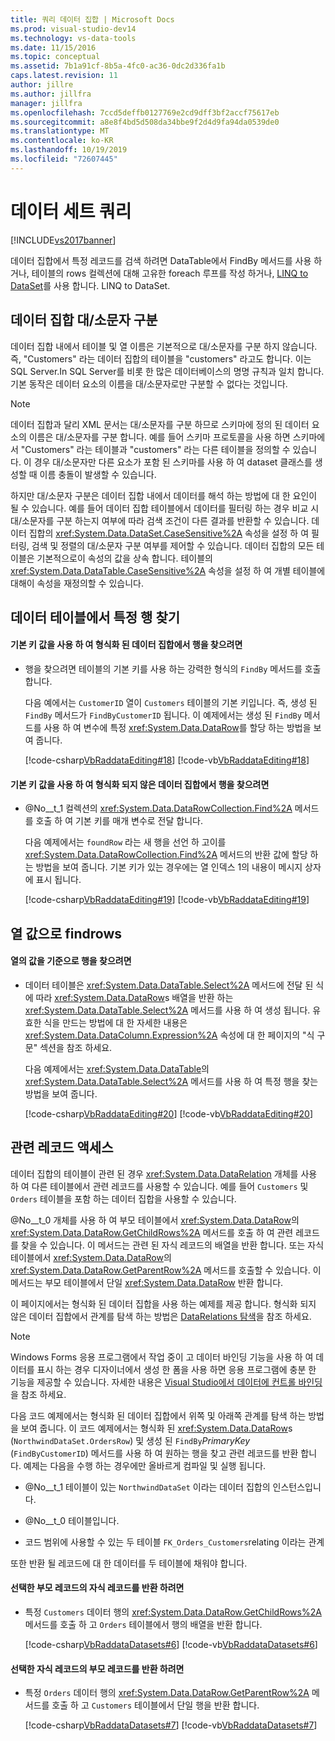 ```yaml
---
title: 쿼리 데이터 집합 | Microsoft Docs
ms.prod: visual-studio-dev14
ms.technology: vs-data-tools
ms.date: 11/15/2016
ms.topic: conceptual
ms.assetid: 7b1a91cf-8b5a-4fc0-ac36-0dc2d336fa1b
caps.latest.revision: 11
author: jillre
ms.author: jillfra
manager: jillfra
ms.openlocfilehash: 7ccd5deffb0127769e2cd9dff3bf2accf75617eb
ms.sourcegitcommit: a8e8f4bd5d508da34bbe9f2d4d9fa94da0539de0
ms.translationtype: MT
ms.contentlocale: ko-KR
ms.lasthandoff: 10/19/2019
ms.locfileid: "72607445"
---
```

# <a name="query-datasets"></a>데이터 세트 쿼리
[!INCLUDE[vs2017banner](../includes/vs2017banner.md)]

데이터 집합에서 특정 레코드를 검색 하려면 DataTable에서 FindBy 메서드를 사용 하거나, 테이블의 rows 컬렉션에 대해 고유한 foreach 루프를 작성 하거나, [LINQ to DataSet](https://msdn.microsoft.com/library/743e3755-3ecb-45a2-8d9b-9ed41f0dcf17)를 사용 합니다. LINQ to DataSet.

## <a name="dataset-case-sensitivity"></a>데이터 집합 대/소문자 구분
 데이터 집합 내에서 테이블 및 열 이름은 기본적으로 대/소문자를 구분 하지 않습니다. 즉, "Customers" 라는 데이터 집합의 테이블을 "customers" 라고도 합니다. 이는 SQL Server.In SQL Server를 비롯 한 많은 데이터베이스의 명명 규칙과 일치 합니다. 기본 동작은 데이터 요소의 이름을 대/소문자로만 구분할 수 없다는 것입니다.

> [!NOTE]
> 데이터 집합과 달리 XML 문서는 대/소문자를 구분 하므로 스키마에 정의 된 데이터 요소의 이름은 대/소문자를 구분 합니다. 예를 들어 스키마 프로토콜을 사용 하면 스키마에서 "Customers" 라는 테이블과 "customers" 라는 다른 테이블을 정의할 수 있습니다. 이 경우 대/소문자만 다른 요소가 포함 된 스키마를 사용 하 여 dataset 클래스를 생성할 때 이름 충돌이 발생할 수 있습니다.

 하지만 대/소문자 구분은 데이터 집합 내에서 데이터를 해석 하는 방법에 대 한 요인이 될 수 있습니다. 예를 들어 데이터 집합 테이블에서 데이터를 필터링 하는 경우 비교 시 대/소문자를 구분 하는지 여부에 따라 검색 조건이 다른 결과를 반환할 수 있습니다. 데이터 집합의 <xref:System.Data.DataSet.CaseSensitive%2A> 속성을 설정 하 여 필터링, 검색 및 정렬의 대/소문자 구분 여부를 제어할 수 있습니다. 데이터 집합의 모든 테이블은 기본적으로이 속성의 값을 상속 합니다. 테이블의 <xref:System.Data.DataTable.CaseSensitive%2A> 속성을 설정 하 여 개별 테이블에 대해이 속성을 재정의할 수 있습니다.

## <a name="locate-a-specific-row-in-a-data-table"></a>데이터 테이블에서 특정 행 찾기

#### <a name="to-find-a-row-in-a-typed-dataset-with-a-primary-key-value"></a>기본 키 값을 사용 하 여 형식화 된 데이터 집합에서 행을 찾으려면

- 행을 찾으려면 테이블의 기본 키를 사용 하는 강력한 형식의 `FindBy` 메서드를 호출 합니다.

     다음 예에서는 `CustomerID` 열이 `Customers` 테이블의 기본 키입니다. 즉, 생성 된 `FindBy` 메서드가 `FindByCustomerID` 됩니다. 이 예제에서는 생성 된 `FindBy` 메서드를 사용 하 여 변수에 특정 <xref:System.Data.DataRow>를 할당 하는 방법을 보여 줍니다.

     [!code-csharp[VbRaddataEditing#18](../snippets/csharp/VS_Snippets_VBCSharp/VbRaddataEditing/CS/Form1.cs#18)]
     [!code-vb[VbRaddataEditing#18](../snippets/visualbasic/VS_Snippets_VBCSharp/VbRaddataEditing/VB/Form1.vb#18)]

#### <a name="to-find-a-row-in-an-untyped-dataset-with-a-primary-key-value"></a>기본 키 값을 사용 하 여 형식화 되지 않은 데이터 집합에서 행을 찾으려면

- @No__t_1 컬렉션의 <xref:System.Data.DataRowCollection.Find%2A> 메서드를 호출 하 여 기본 키를 매개 변수로 전달 합니다.

     다음 예제에서는 `foundRow` 라는 새 행을 선언 하 고이를 <xref:System.Data.DataRowCollection.Find%2A> 메서드의 반환 값에 할당 하는 방법을 보여 줍니다. 기본 키가 있는 경우에는 열 인덱스 1의 내용이 메시지 상자에 표시 됩니다.

     [!code-csharp[VbRaddataEditing#19](../snippets/csharp/VS_Snippets_VBCSharp/VbRaddataEditing/CS/Form1.cs#19)]
     [!code-vb[VbRaddataEditing#19](../snippets/visualbasic/VS_Snippets_VBCSharp/VbRaddataEditing/VB/Form1.vb#19)]

## <a name="findrows-by-column-values"></a>열 값으로 findrows

#### <a name="to-find-rows-based-on-the-values-in-any-column"></a>열의 값을 기준으로 행을 찾으려면

- 데이터 테이블은 <xref:System.Data.DataTable.Select%2A> 메서드에 전달 된 식에 따라 <xref:System.Data.DataRow>s 배열을 반환 하는 <xref:System.Data.DataTable.Select%2A> 메서드를 사용 하 여 생성 됩니다. 유효한 식을 만드는 방법에 대 한 자세한 내용은 <xref:System.Data.DataColumn.Expression%2A> 속성에 대 한 페이지의 "식 구문" 섹션을 참조 하세요.

     다음 예제에서는 <xref:System.Data.DataTable>의 <xref:System.Data.DataTable.Select%2A> 메서드를 사용 하 여 특정 행을 찾는 방법을 보여 줍니다.

     [!code-csharp[VbRaddataEditing#20](../snippets/csharp/VS_Snippets_VBCSharp/VbRaddataEditing/CS/Form1.cs#20)]
     [!code-vb[VbRaddataEditing#20](../snippets/visualbasic/VS_Snippets_VBCSharp/VbRaddataEditing/VB/Form1.vb#20)]

## <a name="access-related-records"></a>관련 레코드 액세스
 데이터 집합의 테이블이 관련 된 경우 <xref:System.Data.DataRelation> 개체를 사용 하 여 다른 테이블에서 관련 레코드를 사용할 수 있습니다. 예를 들어 `Customers` 및 `Orders` 테이블을 포함 하는 데이터 집합을 사용할 수 있습니다.

 @No__t_0 개체를 사용 하 여 부모 테이블에서 <xref:System.Data.DataRow>의 <xref:System.Data.DataRow.GetChildRows%2A> 메서드를 호출 하 여 관련 레코드를 찾을 수 있습니다. 이 메서드는 관련 된 자식 레코드의 배열을 반환 합니다. 또는 자식 테이블에서 <xref:System.Data.DataRow>의 <xref:System.Data.DataRow.GetParentRow%2A> 메서드를 호출할 수 있습니다. 이 메서드는 부모 테이블에서 단일 <xref:System.Data.DataRow> 반환 합니다.

 이 페이지에서는 형식화 된 데이터 집합을 사용 하는 예제를 제공 합니다. 형식화 되지 않은 데이터 집합에서 관계를 탐색 하는 방법은 [DataRelations 탐색](https://msdn.microsoft.com/library/e5e673f4-9b44-45ae-aaea-c504d1cc5d3e)을 참조 하세요.

> [!NOTE]
> Windows Forms 응용 프로그램에서 작업 중이 고 데이터 바인딩 기능을 사용 하 여 데이터를 표시 하는 경우 디자이너에서 생성 한 폼을 사용 하면 응용 프로그램에 충분 한 기능을 제공할 수 있습니다. 자세한 내용은 [Visual Studio에서 데이터에 컨트롤 바인딩](../data-tools/bind-controls-to-data-in-visual-studio.md)을 참조 하세요.

 다음 코드 예제에서는 형식화 된 데이터 집합에서 위쪽 및 아래쪽 관계를 탐색 하는 방법을 보여 줍니다. 이 코드 예제에서는 형식화 된 <xref:System.Data.DataRow>s (`NorthwindDataSet.OrdersRow`) 및 생성 된 `FindBy`*PrimaryKey* (`FindByCustomerID`) 메서드를 사용 하 여 원하는 행을 찾고 관련 레코드를 반환 합니다. 예제는 다음을 수행 하는 경우에만 올바르게 컴파일 및 실행 됩니다.

- @No__t_1 테이블이 있는 `NorthwindDataSet` 이라는 데이터 집합의 인스턴스입니다.

- @No__t_0 테이블입니다.

- 코드 범위에 사용할 수 있는 두 테이블 `FK_Orders_Customers`relating 이라는 관계

또한 반환 될 레코드에 대 한 데이터를 두 테이블에 채워야 합니다.

#### <a name="to-return-the-child-records-of-a-selected-parent-record"></a>선택한 부모 레코드의 자식 레코드를 반환 하려면

- 특정 `Customers` 데이터 행의 <xref:System.Data.DataRow.GetChildRows%2A> 메서드를 호출 하 고 `Orders` 테이블에서 행의 배열을 반환 합니다.

     [!code-csharp[VbRaddataDatasets#6](../snippets/csharp/VS_Snippets_VBCSharp/VbRaddataDatasets/CS/Form1.cs#6)]
     [!code-vb[VbRaddataDatasets#6](../snippets/visualbasic/VS_Snippets_VBCSharp/VbRaddataDatasets/VB/Form1.vb#6)]

#### <a name="to-return-the-parent-record-of-a-selected-child-record"></a>선택한 자식 레코드의 부모 레코드를 반환 하려면

- 특정 `Orders` 데이터 행의 <xref:System.Data.DataRow.GetParentRow%2A> 메서드를 호출 하 고 `Customers` 테이블에서 단일 행을 반환 합니다.

     [!code-csharp[VbRaddataDatasets#7](../snippets/csharp/VS_Snippets_VBCSharp/VbRaddataDatasets/CS/Form1.cs#7)]
     [!code-vb[VbRaddataDatasets#7](../snippets/visualbasic/VS_Snippets_VBCSharp/VbRaddataDatasets/VB/Form1.vb#7)]
